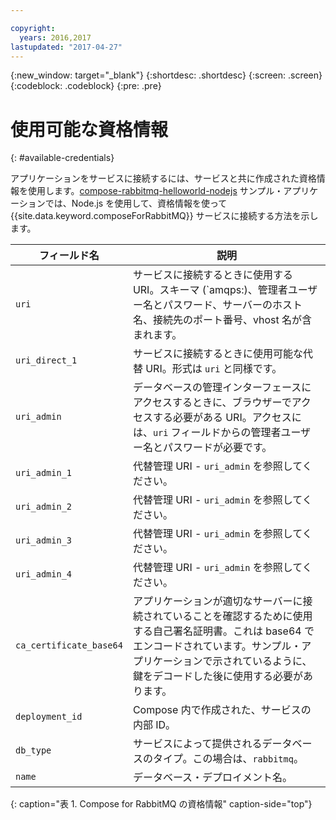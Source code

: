 ```yaml
---

copyright:
  years: 2016,2017
lastupdated: "2017-04-27"
---
```


{:new_window: target="_blank"}
{:shortdesc: .shortdesc}
{:screen: .screen}
{:codeblock: .codeblock}
{:pre: .pre}

# 使用可能な資格情報
{: #available-credentials}

アプリケーションをサービスに接続するには、サービスと共に作成された資格情報を使用します。[compose-rabbitmq-helloworld-nodejs](https://github.com/IBM-Bluemix/compose-rabbitmq-helloworld-nodejs) サンプル・アプリケーションでは、Node.js を使用して、資格情報を使って {{site.data.keyword.composeForRabbitMQ}} サービスに接続する方法を示します。

フィールド名|説明
----------|-----------
`uri`|サービスに接続するときに使用する URI。スキーマ (`amqps:)、管理者ユーザー名とパスワード、サーバーのホスト名、接続先のポート番号、vhost 名が含まれます。
`uri_direct_1`|サービスに接続するときに使用可能な代替 URI。形式は `uri` と同様です。
`uri_admin`|データベースの管理インターフェースにアクセスするときに、ブラウザーでアクセスする必要がある URI。アクセスには、`uri` フィールドからの管理者ユーザー名とパスワードが必要です。
`uri_admin_1`|代替管理 URI - `uri_admin` を参照してください。
`uri_admin_2`|代替管理 URI - `uri_admin` を参照してください。
`uri_admin_3`|代替管理 URI - `uri_admin` を参照してください。
`uri_admin_4`|代替管理 URI - `uri_admin` を参照してください。
`ca_certificate_base64`|アプリケーションが適切なサーバーに接続されていることを確認するために使用する自己署名証明書。これは base64 でエンコードされています。サンプル・アプリケーションで示されているように、鍵をデコードした後に使用する必要があります。
`deployment_id`|Compose 内で作成された、サービスの内部 ID。
`db_type`|サービスによって提供されるデータベースのタイプ。この場合は、`rabbitmq`。
`name`|データベース・デプロイメント名。
{: caption="表 1. Compose for RabbitMQ の資格情報" caption-side="top"}
